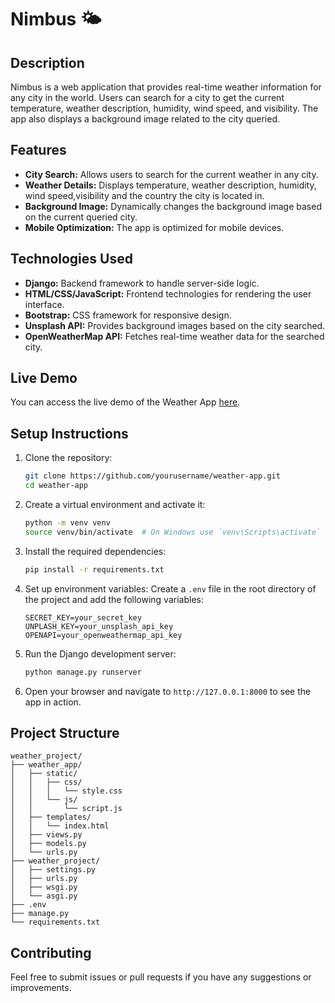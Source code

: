 # Nimbus 🌤️

## Description
Nimbus is a web application that provides real-time weather information for any city in the world. Users can search for a city to get the current temperature, weather description, humidity, wind speed, and visibility. The app also displays a background image related to the city queried.

## Features
- **City Search:** Allows users to search for the current weather in any city.
- **Weather Details:** Displays temperature, weather description, humidity, wind speed,visibility and the country the city is located in.
- **Background Image:** Dynamically changes the background image based on the current queried city.
- **Mobile Optimization:** The app is optimized for mobile devices.

## Technologies Used
- **Django:** Backend framework to handle server-side logic.
- **HTML/CSS/JavaScript:** Frontend technologies for rendering the user interface.
- **Bootstrap:** CSS framework for responsive design.
- **Unsplash API:** Provides background images based on the city searched.
- **OpenWeatherMap API:** Fetches real-time weather data for the searched city.

## Live Demo
You can access the live demo of the Weather App [here](https://weather-app-5ip9.onrender.com).

## Setup Instructions
1. Clone the repository:
    ```bash
    git clone https://github.com/yourusername/weather-app.git
    cd weather-app
    ```

2. Create a virtual environment and activate it:
    ```bash
    python -m venv venv
    source venv/bin/activate  # On Windows use `venv\Scripts\activate`
    ```

3. Install the required dependencies:
    ```bash
    pip install -r requirements.txt
    ```

4. Set up environment variables:
    Create a `.env` file in the root directory of the project and add the following variables:
    ```env
    SECRET_KEY=your_secret_key
    UNPLASH_KEY=your_unsplash_api_key
    OPENAPI=your_openweathermap_api_key
    ```

5. Run the Django development server:
    ```bash
    python manage.py runserver
    ```

6. Open your browser and navigate to `http://127.0.0.1:8000` to see the app in action.

## Project Structure
```
weather_project/
├── weather_app/
│   ├── static/
│   │   ├── css/
│   │   │   └── style.css
│   │   └── js/
│   │       └── script.js
│   ├── templates/
│   │   └── index.html
│   ├── views.py
│   ├── models.py
│   └── urls.py
├── weather_project/
│   ├── settings.py
│   ├── urls.py
│   ├── wsgi.py
│   └── asgi.py
├── .env
├── manage.py
└── requirements.txt
```

## Contributing
Feel free to submit issues or pull requests if you have any suggestions or improvements.

